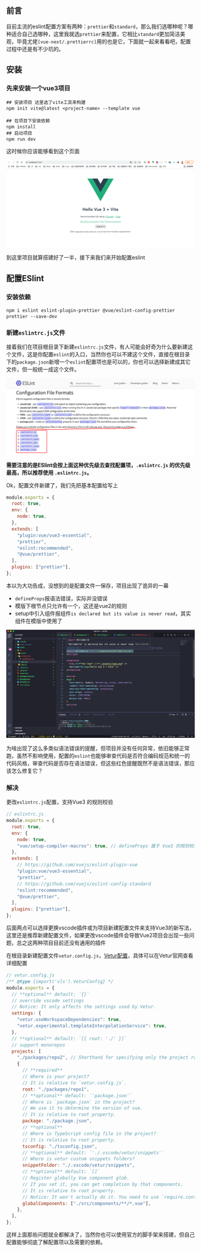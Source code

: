 ## 前言

目前主流的eslint配置方案有两种：`prettier`和`standard`，那么我们选哪种呢？哪种适合自己选哪种，这里我就选`prettier`来配置，它相比`standard`更加简洁美观，毕竟尤佬`[vue-next/.prettierrc]`用的也是它，下面就一起来看看吧，配置过程中还是有不少坑的。

## 安装

### 先来安装一个vue3项目

```shell
## 安装项目 这里选了vite工具来构建
npm init vite@latest <project-name> --template vue

## 在项目下安装依赖
npm install
## 启动项目
npm run dev
```

这时候你应该能够看到这个页面

![image-20220302232225279](../../../images/vue3-1.png)

到这里项目就算搭建好了一半，接下来我们来开始配置eslint

## 配置ESlint

### 安装依赖

```shell
npm i eslint eslint-plugin-prettier @vue/eslint-config-prettier prettier --save-dev
```

### 新建`eslintrc.js`文件

接着我们在项目根目录下新建`eslintrc.js`文件，有人可能会好奇为什么要新建这个文件，这是你配置`eslint`的入口，当然你也可以不建这个文件，直接在根目录下的`package.json`新增一个`eslint`配置项也是可以的，你也可以选择新建成其它文件，但一般统一成这个文件。

![image-20220302233450897](../../../images/eslint-1.png)

**需要注意的是ESlint会按上面这种优先级去查找配置项，`.eslintrc.js` 的优先级最高，所以推荐使用 `.eslintrc.js`。**

Ok，配置文件新建了，我们先把基本配置给写上

```js
module.exports = {
  root: true,
  env: {
    node: true,
  },
  extends: [
    "plugin:vue/vue3-essential",
    "prettier",
    "eslint:recommended",
    "@vue/prettier",
  ],
  plugins: ["prettier"],
};
```

本以为大功告成，没想到的是配置文件一保存，项目出现了诡异的一幕

- `defineProps`报语法错误，实际并没错误
- 模版下根节点只允许有一个，这还是vue2的规则
- setup中引入组件报组件`is declared but its value is never read`，其实组件在模版中使用了

![image-20220302234623237](../../../images/eslint-2.png)

为啥出现了这么多类似语法错误的提醒，但项目并没有任何异常，依旧能够正常跑，虽然不影响使用，配置的`eslint`也能够审查代码是否符合编码规范和统一的代码风格，审查代码是否存在语法错误，但这些红色提醒既然不是语法错误，那应该怎么修复它？

### 解决

更改`eslintrc.js`配置，支持Vue3 的规则校验

```js
// eslintrc.js
module.exports = {
  root: true,
  env: {
    node: true,
    "vue/setup-compiler-macros": true, // defineProps 属于 Vue3 的规则校验，需要在 eslint-plugin-vue官方指南中寻找对应配置
  },
  extends: [
    // https://github.com/vuejs/eslint-plugin-vue
    "plugin:vue/vue3-essential",
    "prettier",
    // https://github.com/vuejs/eslint-config-standard
    "eslint:recommended",
    "@vue/prettier",
  ],
  plugins: ["prettier"],
};

```

后面两点可以选择更换vscode插件或为项目新建配置文件来支持Vue3的新写法，这里还是推荐新建配置文件，如果更改vscode插件会导致Vue2项目会出现一些问题，总之这两种项目目前还没有通用的插件

在根目录新建配置文件`vetur.config.js`，[Vetur配置](https://vuejs.github.io/vetur/guide/setup.html#project-setup)，具体可以在Vetur官网查看详细配置

```js
// vetur.config.js
/** @type {import('vls').VeturConfig} */
module.exports = {
  // **optional** default: `{}`
  // override vscode settings
  // Notice: It only affects the settings used by Vetur.
  settings: {
    "vetur.useWorkspaceDependencies": true,
    "vetur.experimental.templateInterpolationService": true,
  },
  // **optional** default: `[{ root: './' }]`
  // support monorepos
  projects: [
    "./packages/repo2", // Shorthand for specifying only the project root location
    {
      // **required**
      // Where is your project?
      // It is relative to `vetur.config.js`.
      root: "./packages/repo1",
      // **optional** default: `'package.json'`
      // Where is `package.json` in the project?
      // We use it to determine the version of vue.
      // It is relative to root property.
      package: "./package.json",
      // **optional**
      // Where is TypeScript config file in the project?
      // It is relative to root property.
      tsconfig: "./tsconfig.json",
      // **optional** default: `'./.vscode/vetur/snippets'`
      // Where is vetur custom snippets folders?
      snippetFolder: "./.vscode/vetur/snippets",
      // **optional** default: `[]`
      // Register globally Vue component glob.
      // If you set it, you can get completion by that components.
      // It is relative to root property.
      // Notice: It won't actually do it. You need to use `require.context` or `Vue.component`
      globalComponents: ["./src/components/**/*.vue"],
    },
  ],
};
```

这样上面那些问题就全都解决了，当然你也可以使用官方的脚手架来搭建，但自己配置能够彻底了解配置项以及需要的依赖。
